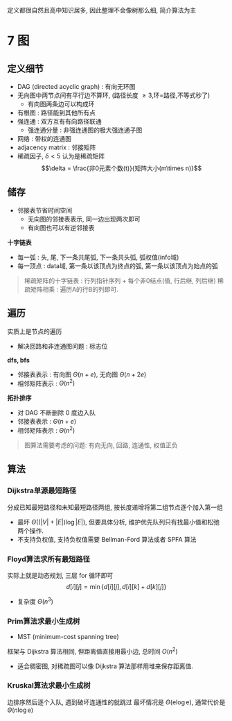 定义都很自然且高中知识居多, 因此整理不会像树那么细, 简介算法为主
# 7 图
## 定义细节
- DAG (directed acyclic graph) : 有向无环图
- 无向图中两节点间有平行边不算环, (路径长度 $\ge 3$,环=路径,不等式秒了)
  - 有向图两条边可以构成环
- 有根图 : 路径能到其他所有点
- 强连通 : 双方互有有向路径联通
  - 强连通分量 : 非强连通图的极大强连通子图
- 网络 : 带权的连通图
- adjacency matrix : 邻接矩阵
- 稀疏因子, $\delta<5$ 认为是稀疏矩阵
$$\delta = \frac{非0元素个数(t)}{矩阵大小(m\times n)}$$
## 储存
- 邻接表节省时间空间
  - 无向图的邻接表表示, 同一边出现两次即可
  - 有向图也可以有逆邻接表

**十字链表**
- 每一弧 : 头, 尾, 下一条共尾弧, 下一条共头弧, 弧权值(info域)
- 每一顶点 : data域, 第一条以该顶点为终点的弧, 第一条以该顶点为始点的弧

>稀疏矩阵的十字链表 : 行列指针序列 + 每个非0结点(值, 行后继, 列后继)
>稀疏矩阵相乘 : 遍历A的行B的列即可.

## 遍历
实质上是节点的遍历
- 解决回路和非连通图问题 : 标志位

**dfs, bfs**
- 邻接表表示 : 有向图 $\Theta (n+e)$, 无向图 $\Theta (n+2e)$
- 相邻矩阵表示 : $\Theta (n^2)$

**拓扑排序**
- 对 DAG 不断删除 $0$ 度边入队
- 邻接表表示 : $\Theta (n+e)$
- 相邻矩阵表示 : $\Theta (n^2)$

> 图算法需要考虑的问题: 有向无向, 回路, 连通性, 权值正负

## 算法
### Dijkstra单源最短路径
分成已知最短路径和未知最短路径两组, 按长度递增将第二组节点逐个加入第一组
- 最坏 $\Theta ((|V|+|E|)\log |E|)$, 但要具体分析, 维护优先队列只有找最小值和松弛两个操作.
- 不支持负权值, 支持负权值需要 Bellman-Ford 算法或者 SPFA 算法
### Floyd算法求所有最短路径
实际上就是动态规划, 三层 for 循环即可
$$d[i][j] = \min \{d[i][j],d[i][k]+d[k][j]\}$$
- 复杂度 $\Theta(n^3)$
### Prim算法求最小生成树
- MST (minimum-cost spanning tree)

框架与 Dijkstra 算法相同, 但距离值直接用最小边, 总时间 $O(n^2)$
- 适合稠密图, 对稀疏图可以像 Dijkstra 算法那样用堆来保存距离值.

### Kruskal算法求最小生成树
边排序然后逐个入队, 遇到破坏连通性的就跳过
最坏情况是 $\Theta (\mathrm e\log \mathrm e)$, 通常代价是 $\Theta(n\log \mathrm e)$
